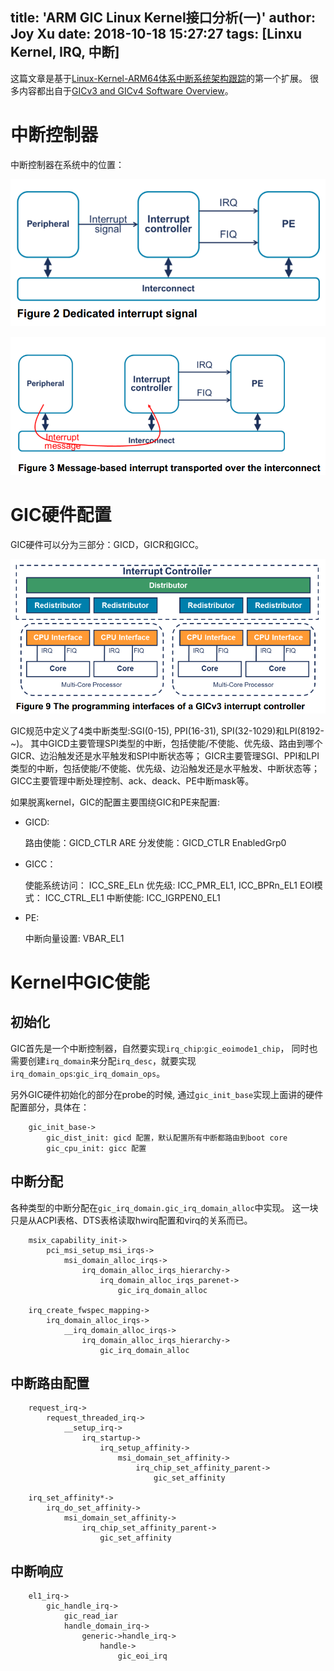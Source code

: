 title: 'ARM GIC Linux Kernel接口分析(一)'
author: Joy Xu
date: 2018-10-18 15:27:27
tags: [Linxu Kernel, IRQ, 中断]
---

这篇文章是基于[Linux-Kernel-ARM64体系中断系统架构跟踪](http://joyxu.github.io/2017/03/07/Linux-Kernel-ARM64%E4%BD%93%E7%B3%BB%E4%B8%AD%E6%96%AD%E7%B3%BB%E7%BB%9F%E6%9E%B6%E6%9E%84%E8%B7%9F%E8%B8%AA/)的第一个扩展。
很多内容都出自于[GICv3 and GICv4 Software Overview](http://infocenter.arm.com/help/index.jsp?topic=/com.arm.doc.dai0492b/index.html)。

# 中断控制器

中断控制器在系统中的位置：

![线中断](/images/dedicated-irq.PNG)

![消息中断](/images/msi-irq.PNG)

# GIC硬件配置

GIC硬件可以分为三部分：GICD，GICR和GICC。

![GICv3编程模型](/images/gicv3-model.PNG)

GIC规范中定义了4类中断类型:SGI(0-15), PPI(16-31), SPI(32-1029)和LPI(8192-~)。
其中GICD主要管理SPI类型的中断，包括使能/不使能、优先级、路由到哪个GICR、边沿触发还是水平触发和SPI中断状态等；
GICR主要管理SGI、PPI和LPI类型的中断，包括使能/不使能、优先级、边沿触发还是水平触发、中断状态等；
GICC主要管理中断处理控制、ack、deack、PE中断mask等。

如果脱离kernel，GIC的配置主要围绕GIC和PE来配置:

* GICD:

	路由使能：GICD_CTLR ARE
	分发使能：GICD_CTLR EnabledGrp0

* GICC：

	使能系统访问： ICC_SRE_ELn
	优先级: ICC_PMR_EL1, ICC_BPRn_EL1
	EOI模式： ICC_CTRL_EL1
	中断使能: ICC_IGRPEN0_EL1

* PE:

	中断向量设置: VBAR_EL1

# Kernel中GIC使能


## 初始化

GIC首先是一个中断控制器，自然要实现`irq_chip`:`gic_eoimode1_chip`，
同时也需要创建`irq_domain`来分配`irq_desc`，就要实现`irq_domain_ops`:`gic_irq_domain_ops`。

另外GIC硬件初始化的部分在probe的时候, 通过`gic_init_base`实现上面讲的硬件配置部分，具体在：

		gic_init_base->
			gic_dist_init: gicd 配置，默认配置所有中断都路由到boot core
			gic_cpu_init: gicc 配置


## 中断分配

各种类型的中断分配在`gic_irq_domain.gic_irq_domain_alloc`中实现。
这一块只是从ACPI表格、DTS表格读取hwirq配置和virq的关系而已。

		msix_capability_init->
			pci_msi_setup_msi_irqs->
				msi_domain_alloc_irqs->
					irq_domain_alloc_irqs_hierarchy->
						irq_domain_alloc_irqs_parenet->
							gic_irq_domain_alloc

		irq_create_fwspec_mapping->
			irq_domain_alloc_irqs->
				__irq_domain_alloc_irqs->
					irq_domain_alloc_irqs_hierarchy->
						gic_irq_domain_alloc


## 中断路由配置

		request_irq->
			request_threaded_irq->
				__setup_irq->
					irq_startup->
						irq_setup_affinity->
							msi_domain_set_affinity->
								irq_chip_set_affinity_parent->
									gic_set_affinity

		irq_set_affinity*->
			irq_do_set_affinity->
				msi_domain_set_affinity->
					irq_chip_set_affinity_parent->
						gic_set_affinity

## 中断响应

		el1_irq->
			gic_handle_irq->
				gic_read_iar
				handle_domain_irq->
					generic->handle_irq->
						handle->
							gic_eoi_irq
